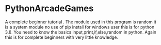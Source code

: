 # PythonArcadeGames
A complete beginner tutorial .
The module used in this program is random it is a system module no use of pip install for windows user this is for python 3.8.
You need to know the basics input,print,if,else,random in python.
Again this is for complete beginners with very little knowledge.
